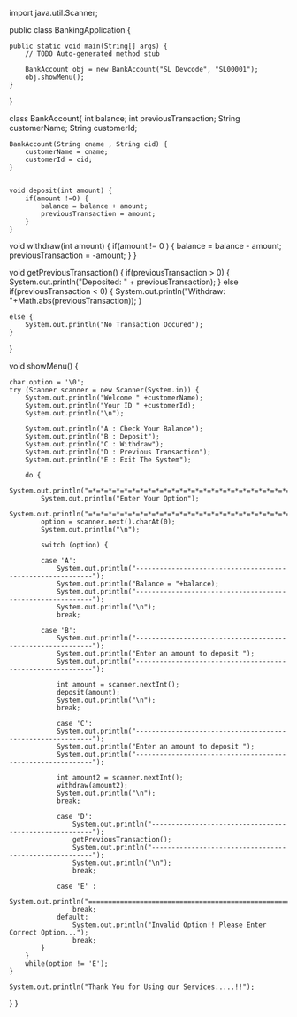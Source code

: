 import java.util.Scanner;

public class BankingApplication {

	public static void main(String[] args) {
		// TODO Auto-generated method stub

		BankAccount obj = new BankAccount("SL Devcode", "SL00001");
		obj.showMenu();
	}

}

class BankAccount{
	int balance;
	int previousTransaction;
	String customerName;
	String customerId;
	
	BankAccount(String cname , String cid) {
		customerName = cname;
		customerId = cid;
	}
	
	
	void deposit(int amount) {
		if(amount !=0) {
			balance = balance + amount;
			previousTransaction = amount;
		}
	}

void withdraw(int amount) {
	if(amount != 0 ) {
		balance = balance - amount;
		previousTransaction = -amount;
	}
}

void getPreviousTransaction() {
	if(previousTransaction > 0) {
		System.out.println("Deposited: " + previousTransaction);
	}
	else if(previousTransaction < 0) {
		System.out.println("Withdraw: "+Math.abs(previousTransaction));
	}
	
	else {
		System.out.println("No Transaction Occured");
	}
}


void showMenu() {
	
	char option = '\0';
	try (Scanner scanner = new Scanner(System.in)) {
		System.out.println("Welcome " +customerName);
		System.out.println("Your ID " +customerId);
		System.out.println("\n");
		
		System.out.println("A : Check Your Balance");
		System.out.println("B : Deposit");
		System.out.println("C : Withdraw");
		System.out.println("D : Previous Transaction");
		System.out.println("E : Exit The System");
		
		do {
			System.out.println("=*=*=*=*=*=*=*=*=*=*=*=*=*=*=*=*=*=*=*=*=*=*=*=*=*=*=*=*=*=*=*=*=*=*=*=*=*=*=*=*=*=*=*=*=*=*=*=*=*=*=*=*=*=*=*=*=*=*=*=*=*=*=*=*=*=*");
			System.out.println("Enter Your Option");
			System.out.println("=*=*=*=*=*=*=*=*=*=*=*=*=*=*=*=*=*=*=*=*=*=*=*=*=*=*=*=*=*=*=*=*=*=*=*=*=*=*=*=*=*=*=*=*=*=*=*=*=*=*=*=*=*=*=*=*=*=*=*=*=*=*=*=*=*=*");
		    option = scanner.next().charAt(0);
			System.out.println("\n");
		    
		    switch (option) {
		    
		    case 'A':
		    	System.out.println("-----------------------------------------------------------");
		    	System.out.println("Balance = "+balance);
		    	System.out.println("-----------------------------------------------------------");
		    	System.out.println("\n");
		    	break;
		    	
		    case 'B':
		    	System.out.println("-----------------------------------------------------------");
		    	System.out.println("Enter an amount to deposit ");
		    	System.out.println("-----------------------------------------------------------");
		    	
		    	int amount = scanner.nextInt();
		    	deposit(amount);
		    	System.out.println("\n");
		    	break;
		    	
		  	    case 'C':
		    	System.out.println("-----------------------------------------------------------");
		    	System.out.println("Enter an amount to deposit ");
		    	System.out.println("-----------------------------------------------------------");
		    	
		    	int amount2 = scanner.nextInt();
		    	withdraw(amount2);
		    	System.out.println("\n");
		    	break;
		    	
		  	    case 'D':
		  	    	System.out.println("-------------------------------------------------------");
		  	    	getPreviousTransaction();
		  	    	System.out.println("-------------------------------------------------------");
		  	    	System.out.println("\n");
		  	    	break;
		  	    
		  	    case 'E' :
		  	    	System.out.println("========================================================================================================================================================");
		  	    	break;
		    	default:
		    		System.out.println("Invalid Option!! Please Enter Correct Option...");
		    		break;
		    }
		}
		while(option != 'E');
	}
	
	System.out.println("Thank You for Using our Services.....!!");
}
}
